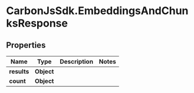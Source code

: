 # CarbonJsSdk.EmbeddingsAndChunksResponse

## Properties

Name | Type | Description | Notes
------------ | ------------- | ------------- | -------------
**results** | **Object** |  | 
**count** | **Object** |  | 


